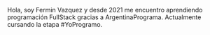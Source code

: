 Hola, soy Fermin Vazquez y desde 2021 me encuentro aprendiendo programación FullStack gracias a ArgentinaPrograma. Actualmente cursando la etapa #YoProgramo.
